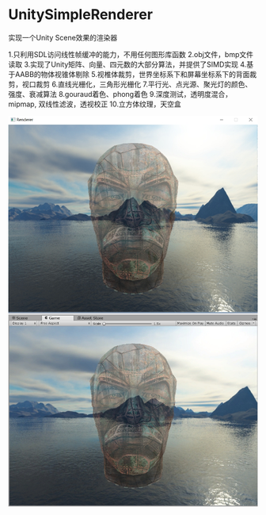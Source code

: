 # UnitySimpleRenderer
实现一个Unity Scene效果的渲染器

1.只利用SDL访问线性帧缓冲的能力，不用任何图形库函数
2.obj文件，bmp文件读取
3.实现了Unity矩阵、向量、四元数的大部分算法，并提供了SIMD实现
4.基于AABB的物体视锥体剔除
5.视椎体裁剪，世界坐标系下和屏幕坐标系下的背面裁剪，视口裁剪
6.直线光栅化，三角形光栅化
7.平行光、点光源、聚光灯的颜色、强度、衰减算法
8.gouraud着色、phong着色
9.深度测试，透明度混合，mipmap, 双线性滤波，透视校正
10.立方体纹理，天空盒

![渲染器截图](https://github.com/JBLRADISH/SimpleRenderer/blob/master/SimpleRenderer/Renderer.jpg)
![Unity Game窗口截图](https://github.com/JBLRADISH/SimpleRenderer/blob/master/SimpleRenderer/Unity.jpg)
